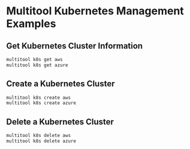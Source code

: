 # Multitool Kubernetes Management Examples

## Get Kubernetes Cluster Information
```bash
multitool k8s get aws
multitool k8s get azure
```

## Create a Kubernetes Cluster
```bash
multitool k8s create aws
multitool k8s create azure
```

## Delete a Kubernetes Cluster
```bash
multitool k8s delete aws
multitool k8s delete azure
```
